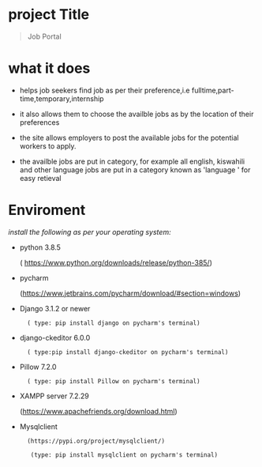 # project Title
  
  >Job Portal
# what it does
* helps job seekers find job as per their preference,i.e fulltime,part-time,temporary,internship

* it also allows them to choose the availble jobs as by the location of their preferences
* the site allows employers to post the available jobs for the potential workers to apply.
* the availble jobs are put in category, for example all english, kiswahili and other language jobs are put in a category known as 'language ' for easy retieval



# Enviroment
_install the following  as per your operating system:_

* python 3.8.5 
    
    ( https://www.python.org/downloads/release/python-385/)
* pycharm

    (https://www.jetbrains.com/pycharm/download/#section=windows)
    
  
* Django 3.1.2 or newer
        
        ( type: pip install django on pycharm's terminal)
        
  
* django-ckeditor 6.0.0
   
        ( type:pip install django-ckeditor on pycharm's terminal)
* Pillow 7.2.0 
  
        ( type: pip install Pillow on pycharm's terminal)
        
        
* XAMPP server 7.2.29
   
     (https://www.apachefriends.org/download.html)
* Mysqlclient
    
        (https://pypi.org/project/mysqlclient/)
 
         (type: pip install mysqlclient on pycharm's terminal)
  
